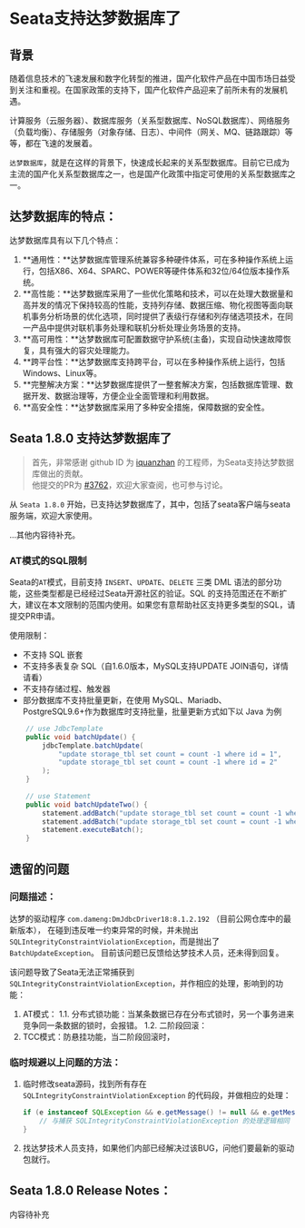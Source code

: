 # Seata支持达梦数据库了

## 背景

随着信息技术的飞速发展和数字化转型的推进，国产化软件产品在中国市场日益受到关注和重视。在国家政策的支持下，国产化软件产品迎来了前所未有的发展机遇。

计算服务（云服务器）、数据库服务（关系型数据库、NoSQL数据库）、网络服务（负载均衡）、存储服务（对象存储、日志）、中间件（网关、MQ、链路跟踪）等等，都在飞速的发展着。

`达梦数据库`，就是在这样的背景下，快速成长起来的关系型数据库。目前它已成为主流的国产化关系型数据库之一，也是国产化政策中指定可使用的关系型数据库之一。


## 达梦数据库的特点：

达梦数据库具有以下几个特点：

1. **通用性：**达梦数据库管理系统兼容多种硬件体系，可在多种操作系统上运行，包括X86、X64、SPARC、POWER等硬件体系和32位/64位版本操作系统。
2. **高性能：**达梦数据库采用了一些优化策略和技术，可以在处理大数据量和高并发的情况下保持较高的性能，支持列存储、数据压缩、物化视图等面向联机事务分析场景的优化选项，同时提供了表级行存储和列存储选项技术，在同一产品中提供对联机事务处理和联机分析处理业务场景的支持。
3. **高可用性：**达梦数据库可配置数据守护系统(主备)，实现自动快速故障恢复，具有强大的容灾处理能力。
4. **跨平台性：**达梦数据库支持跨平台，可以在多种操作系统上运行，包括Windows、Linux等。
5. **完整解决方案：**达梦数据库提供了一整套解决方案，包括数据库管理、数据开发、数据治理等，方便企业全面管理和利用数据。
6. **高安全性：**达梦数据库采用了多种安全措施，保障数据的安全性。


## Seata 1.8.0 支持达梦数据库了

> 首先，非常感谢 github ID 为 [iquanzhan](https://github.com/iquanzhan) 的工程师，为Seata支持达梦数据库做出的贡献。<br>
> 他提交的PR为 [#3762](https://github.com/seata/seata/pull/3672)，欢迎大家查阅，也可参与讨论。

从 `Seata 1.8.0` 开始，已支持达梦数据库了，其中，包括了seata客户端与seata服务端，欢迎大家使用。

...其他内容待补充。


### AT模式的SQL限制

Seata的`AT`模式，目前支持 `INSERT`、`UPDATE`、`DELETE` 三类 DML 语法的部分功能，这些类型都是已经经过Seata开源社区的验证。SQL 的支持范围还在不断扩大，建议在本文限制的范围内使用。如果您有意帮助社区支持更多类型的SQL，请提交PR申请。

使用限制：
- 不支持 SQL 嵌套
- 不支持多表复杂 SQL（自1.6.0版本，MySQL支持UPDATE JOIN语句，详情请看）
- 不支持存储过程、触发器
- 部分数据库不支持批量更新，在使用 MySQL、Mariadb、PostgreSQL9.6+作为数据库时支持批量，批量更新方式如下以 Java 为例
```java
    // use JdbcTemplate
    public void batchUpdate() {
        jdbcTemplate.batchUpdate(
            "update storage_tbl set count = count -1 where id = 1",
            "update storage_tbl set count = count -1 where id = 2"
        );
    }
    
    // use Statement
    public void batchUpdateTwo() {
        statement.addBatch("update storage_tbl set count = count -1 where id = 1");
        statement.addBatch("update storage_tbl set count = count -1 where id = 2");
        statement.executeBatch();
    }
```


## 遗留的问题

### 问题描述：
达梦的驱动程序 `com.dameng:DmJdbcDriver18:8.1.2.192` （目前公网仓库中的最新版本），
在碰到违反唯一约束异常的时候，并未抛出 `SQLIntegrityConstraintViolationException`，而是抛出了 `BatchUpdateException`。
目前该问题已反馈给达梦技术人员，还未得到回复。

该问题导致了Seata无法正常捕获到 `SQLIntegrityConstraintViolationException`，并作相应的处理，影响到的功能：
1. AT模式：
    1.1. 分布式锁功能：当某条数据已存在分布式锁时，另一个事务进来竞争同一条数据的锁时，会报错。
    1.2. 二阶段回滚：
2. TCC模式：防悬挂功能，当二阶段回滚时，


### 临时规避以上问题的方法：

1. 临时修改seata源码，找到所有存在 `SQLIntegrityConstraintViolationException` 的代码段，并做相应的处理：
   ```java
   if (e instanceof SQLException && e.getMessage() != null && e.getMessage().contains("唯一性约束")) {
       // 与捕获 SQLIntegrityConstraintViolationException 的处理逻辑相同
   }
   ```
2. 找达梦技术人员支持，如果他们内部已经解决过该BUG，问他们要最新的驱动包就行。


## Seata 1.8.0 Release Notes：

内容待补充